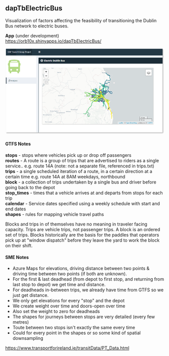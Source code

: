 ## dapTbElectricBus

Visualization of factors affecting the feasibility of transitioning the Dublin Bus network to electric buses.

**App** (under development)  
https://orb10x.shinyapps.io/dapTbElectricBus/
  
![app_snap](app/www/screen1.PNG)
  
#### GTFS Notes

**stops** - stops where vehicles pick up or drop off passengers  
**routes** -  A route is a group of trips that are advertised to riders as a single service.. e.g. route 14A (note: not a separate file, referenced in trips.txt)  
**trips** - a single scheduled iteration of a route, in a certain direction at a certain time e.g. route 14A at 8AM weekdays, northbound  
**block** - a collection of trips undertaken by a single bus and driver before going back to the depot  
**stop_times** - times that a vehicle arrives at and departs from stops for each trip  
**calendar** - Service dates specified using a weekly schedule with start and end dates  
**shapes** - rules for mapping vehicle travel paths  

Blocks and trips in of themselves have no meaning in traveler facing capacity. Trips are vehicle trips, not passenger trips. A block is an ordered set of trips. Blocks historically are the basis for the paddles that operators pick up at "window dispatch" before they leave the yard to work the block on their shift. 

#### SME Notes

- Azure Maps for elevations, driving distance between two points & driving time between two points (if both are unknown).  
- For the first & last deadhead (from depot to first stop, and returning from last stop to depot) we get time and distance.
- For deadheads in-between trips, we already have time from GTFS so we just get distance.  
- We only get elevations for every "stop" and the depot
- We create weight over time and doors-open over time
- Also set the weight to zero for deadheads
- The shapes for journeys between stops are very detailed (every few metres)
- Toute between two stops isn't exactly the same every time
- Could for every point in the shapes or so some kind of spatial downsampling 

https://www.transportforireland.ie/transitData/PT_Data.html